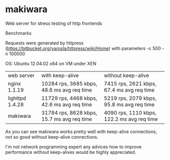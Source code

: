 makiwara
========

Web server for stress testing of http frontends

Benchmarks

Requests were generated by httpress (https://bitbucket.org/yarosla/httpress/wiki/Home) with parameters -c 500 -n 100000

OS: Ubuntu 12.04.02 x64 on VM under XEN

<table>
<tr><td>web server</td><td>with keep-alive</td><td>without keep-alive</td></tr>
<tr><td>nginx 1.1.19</td><td>10284 rps, 3685 kbps, 48.6 ms avg req time</td><td>7415 rps, 2621 kbps, 67.4 ms avg req time</td></tr>
<tr><td>lighttpd 1.4.28</td><td>11729 rps, 4468 kbps, 42.6 ms avg req time</td><td>5219 rps, 2079 kbps, 95.8 ms avg req time</td></tr>
<tr><td>makiwara</td><td>31784 rps, 8628 kbps, 15.7 ms avg req time</td><td>4090 rps, 1110 kbps, 122.2 ms avg req time</td></tr>
<table>

As you can see makiwara works pretty well with keep-alive connections, not so good without keep-alive connections.

I'm not network programming expert any advices how to improve performance without keep-alives would be highly appreciated.
